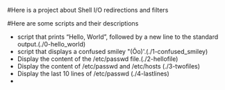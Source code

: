#Here is a project about Shell I/O redirections and filters

#Here are some scripts and their descriptions

- script that prints “Hello, World”, followed by a new line to the standard output.(./0-hello_world)
- script that displays a confused smiley "(Ôo)'.(./1-confused_smiley)
- Display the content of the /etc/passwd file.(./2-hellofile) 
- Display the content of /etc/passwd and /etc/hosts (./3-twofiles)
- Display the last 10 lines of /etc/passwd (./4-lastlines)
-   
